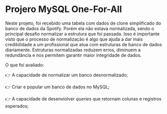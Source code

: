 # Projero MySQL One-For-All

Neste projeto, foi recebido uma tabela com dados de clone simplificado do banco de dados da Spotify. Porém ela não estava normalizada, sendo o principal desafio normalizar a estrutura que foi passada. Isso é importante visto que o processo de normalização é algo que ajuda a dar mais credibilidade a um profissional que atua com estruturas de banco de dados diariamente. Estruturas normalizadas reduzem erros, diminuem a redundância e nos permitem garantir maior integridade de dados.

O que foi avaliado:

:point_right:  A capacidade de normalizar um banco desnormalizado;

:point_right:  Criar e popular um banco de dados no MySQL;

:point_right:  A capacidade de desenviolver *queries* que retornam colunas e registros esperados;





<!-- Olá, Tryber!

Esse é apenas um arquivo inicial para o README do seu projeto.

É essencial que você preencha esse documento por conta própria, ok?

Não deixe de usar nossas dicas de escrita de README de projetos, e deixe sua criatividade brilhar!

⚠️ IMPORTANTE: você precisa deixar nítido:
- quais arquivos/pastas foram desenvolvidos por você; 
- quais arquivos/pastas foram desenvolvidos por outra pessoa estudante;
- quais arquivos/pastas foram desenvolvidos pela Trybe.

-->
